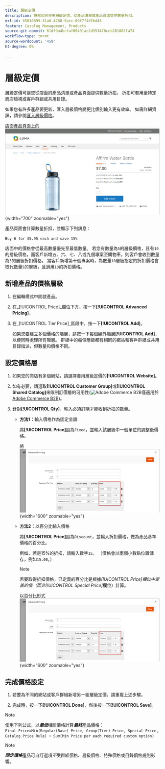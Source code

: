```yaml
---
title: 層級定價
description: 瞭解如何使用層級定價，從產品清單或產品頁面提供數量折扣。
exl-id: b5810899-31a6-4288-9acc-09f7f4dfbd43
feature: Catalog Management, Products
source-git-commit: 61df9a4bcfaf09491ae2d353478ceb281082fa74
workflow-type: tm+mt
source-wordcount: '458'
ht-degree: 0%

---
```


# 層級定價

層級定價可讓您從店面的產品清單或產品頁面提供數量折扣。 折扣可套用至特定商店檢視或客戶群組或共用目錄。

如果您有許多產品要更新，匯入層級價格變更比個別輸入更有效率。 如需詳細資訊，請參閱[匯入層級價格](../systems/data-import-price-tier.md)。

店面產品頁面上的![層級價格](./assets/product-price-tier-storefront.png){width="700" zoomable="yes"}

產品頁面會計算數量折扣，並顯示下列訊息：

`Buy 6 for $5.95 each and save 15%`

店面中的價格會從最高數量優先至最低數量。 若您有數量為`5`的層級價格，且有`10`的層級價格，而客戶新增五、六、七、八或九個專案至購物車，則客戶會收到數量為`5`的層級折扣價格。 當客戶新增第十個專案時，為數量`10`層級指定的折扣價格會取代數量`5`的層級，且適用`10`的折扣價格。

## 新增產品的價格層級

1. 在編輯模式中開啟產品。

1. 在&#x200B;_[!UICONTROL Price]_欄位下方，按一下&#x200B;**[!UICONTROL Advanced Pricing]**。

1. 在&#x200B;_[!UICONTROL Tier Price]_區段中，按一下&#x200B;**[!UICONTROL Add]**。

   如果您要建立多個價格的階層，請按一下每個額外階層&#x200B;**[!UICONTROL Add]**，以便同時處理所有階層。 群組中的每個層級都有相同的網站和客戶群組或共用目錄指派，但數量和價格不同。

## 設定價格層

1. 如果您的商店有多個網站，請選擇套用層級定價的&#x200B;**[!UICONTROL Website]**。

1. 如有必要，請選取&#x200B;**[!UICONTROL Customer Group]**&#x200B;或&#x200B;**[!UICONTROL Shared Catalog]**&#x200B;來限制訂價層的可用性(![Adobe Commerce B2B](../assets/b2b.svg)僅適用於[Adobe Commerce B2B](./b2b/../introduction.md))。

1. 針對&#x200B;**[!UICONTROL Qty]**，輸入必須訂購才能收到折扣的數量。

   - **方法1：**&#x200B;輸入價格作為固定金額

     將&#x200B;**[!UICONTROL Price]**&#x200B;設為`Fixed`，並輸入該層級中一個單位的調整後價格。

     將![層級價格作為固定金額](./assets/product-price-tier-fixed.png){width="600" zoomable="yes"}

   - **方法2：**&#x200B;以百分比輸入價格

     將&#x200B;**[!UICONTROL Price]**&#x200B;設為`Discount`，並輸入折扣價格，做為產品基準價格的百分比。

     例如，若是15%的折扣，請輸入數字`15`。 （價格會以兩個小數點位置儲存，例如`15.00`。）

     >[!NOTE]
     >
     >若要取得折扣價格，已定義的百分比是根據&#x200B;_[!UICONTROL Price]_欄位中定義的值（而非_[!UICONTROL Special Price]_&#x200B;欄位）計算。

     以百分比形式![層級價格](./assets/product-price-tier-discount.png){width="600" zoomable="yes"}

## 完成價格設定

1. 若要為不同的網站或客戶群組新增另一組層級定價，請重複上述步驟。

1. 完成時，按一下&#x200B;**[!UICONTROL Done]**，然後按一下&#x200B;**[!UICONTROL Save]**。

>[!NOTE]
>
>使用下列公式，以&#x200B;**_最低_**&#x200B;相關價格計算&#x200B;**_最終_**&#x200B;產品價格： <br/>`Final Price=Min(Regular(Base) Price, Group(Tier) Price, Special Price, Catalog Price Rule) + Sum(Min Price per each required custom option)`

>[!NOTE]
>
>**_固定價格_**&#x200B;產品可自訂選項&#x200B;_不_&#x200B;受群組價格、層級價格、特殊價格或目錄價格規則影響。
